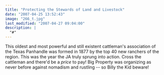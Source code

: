 ```yaml
---
title: "Protecting the Stewards of Land and Livestock"
date: "2007-04-25 13:52:43"
image: "266_t.jpg"
last_modified: "2007-04-27 09:04:00"
description: |
  "#"
---
```


This oldest and most powerful and still existent cattleman's association of the Texas Panhandle was formed in 1877 by the top 40 new ranchers of the region. This was the year the JA truly sprung into action. Cross the cattleman and there'd be a <i>price</i> to pay! Big Property was organizing as never before against nomadism and rustling -- so Billy the Kid beware!
